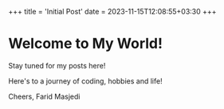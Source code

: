 +++
title = 'Initial Post'
date = 2023-11-15T12:08:55+03:30
+++

# Welcome to My World!

Stay tuned for my posts here! 

Here's to a journey of coding, hobbies and life!

Cheers,
Farid Masjedi


